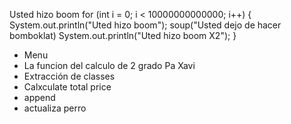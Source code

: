 Usted hizo boom
for (int i = 0; i < 10000000000000; i++)
{
    System.out.println("Uted hizo boom");
    soup("Usted dejo de hacer bomboklat)
    System.out.println("Uted hizo boom X2");
}

- Menu 
- La funcion del calculo de 2 grado Pa Xavi
- Extracción de classes
- Calxculate total price 
- append
- actualiza perro